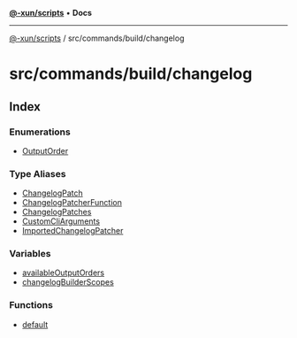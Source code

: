 [**@-xun/scripts**](../../../../README.md) • **Docs**

***

[@-xun/scripts](../../../../README.md) / src/commands/build/changelog

# src/commands/build/changelog

## Index

### Enumerations

- [OutputOrder](enumerations/OutputOrder.md)

### Type Aliases

- [ChangelogPatch](type-aliases/ChangelogPatch.md)
- [ChangelogPatcherFunction](type-aliases/ChangelogPatcherFunction.md)
- [ChangelogPatches](type-aliases/ChangelogPatches.md)
- [CustomCliArguments](type-aliases/CustomCliArguments.md)
- [ImportedChangelogPatcher](type-aliases/ImportedChangelogPatcher.md)

### Variables

- [availableOutputOrders](variables/availableOutputOrders.md)
- [changelogBuilderScopes](variables/changelogBuilderScopes.md)

### Functions

- [default](functions/default.md)

